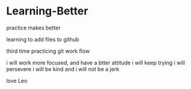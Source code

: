 # Learning-Better
practice makes better

learning to add files to github

third time practicing git work flow

i will work more focused, and have a btter attitude 
i will keep trying 
i will persevere
i will be kind and i will not be a jerk

love Leo
